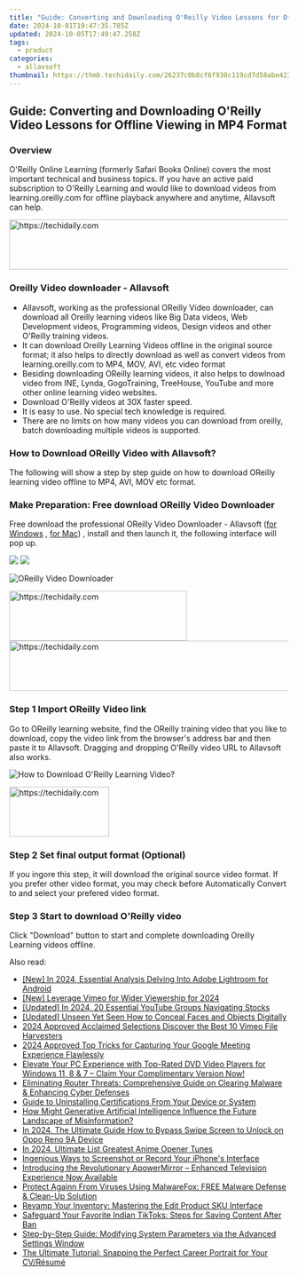 ```yaml
---
title: "Guide: Converting and Downloading O'Reilly Video Lessons for Offline Viewing in MP4 Format"
date: 2024-10-01T19:47:35.785Z
updated: 2024-10-05T17:49:47.258Z
tags:
  - product
categories:
  - allavsoft
thumbnail: https://thmb.techidaily.com/26237c0b8cf6f930c119cd7d58abe423d11d796e2ad6cf886d90c9a4679357e1.jpg
---
```


## Guide: Converting and Downloading O'Reilly Video Lessons for Offline Viewing in MP4 Format

### Overview

O'Reilly Online Learning (formerly Safari Books Online) covers the most important technical and business topics. If you have an active paid subscription to O'Reilly Learning and would like to download videos from learning.oreilly.com for offline playback anywhere and anytime, Allavsoft can help.

<!-- affiliate ads begin -->
<a href="https://appsumo.8odi.net/c/5597632/2144308/7443" target="_top" id="2144308">
  <img src="//a.impactradius-go.com/display-ad/7443-2144308" border="0" alt="https://techidaily.com" width="600" height="90"/>
</a>
<img height="0" width="0" src="https://appsumo.8odi.net/i/5597632/2144308/7443" style="position:absolute;visibility:hidden;" border="0" />
<!-- affiliate ads end -->

### Oreilly Video downloader - Allavsoft

* Allavsoft, working as the professional OReilly Video downloader, can download all Oreilly learning videos like Big Data videos, Web Development videos, Programming videos, Design videos and other O'Reilly training videos.
* It can download Oreilly Learning Videos offline in the original source format; it also helps to directly download as well as convert videos from learning.oreilly.com to MP4, MOV, AVI, etc video format
* Besiding downloading OReilly learning videos, it also helps to dowlnoad video from INE, Lynda, GogoTraining, TreeHouse, YouTube and more other online learning video websites.
* Download O'Reilly videos at 30X faster speed.
* It is easy to use. No special tech knowledge is required.
* There are no limits on how many videos you can download from oreilly, batch downloading multiple videos is supported.

### How to Download OReilly Video with Allavsoft?

The following will show a step by step guide on how to download OReilly learning video offline to MP4, AVI, MOV etc format.

### Make Preparation: Free download OReilly Video Downloader

Free download the professional OReilly Video Downloader - Allavsoft ([for Windows](https://tools.techidaily.com/allavsoft/products/) , [for Mac](https://tools.techidaily.com/allavsoft/products/)) , install and then launch it, the following interface will pop up.

[![](https://www.allavsoft.com/how-to/../images/how-to/free-download-win.jpg)](https://tools.techidaily.com/allavsoft/products/) [![](https://www.allavsoft.com/how-to/../images/how-to/free-download-mac.jpg)](https://tools.techidaily.com/allavsoft/products/)

![OReilly Video Downloader](https://www.allavsoft.com/how-to/../images/allavsoft/screen-shot-600.jpg)

<!-- affiliate ads begin -->
<a href="https://bluettius.sjv.io/c/5597632/2139121/17108" target="_top" id="2139121">
  <img src="//a.impactradius-go.com/display-ad/17108-2139121" border="0" alt="https://techidaily.com" width="320" height="90"/>
</a>
<img height="0" width="0" src="https://bluettius.sjv.io/i/5597632/2139121/17108" style="position:absolute;visibility:hidden;" border="0" />
<!-- affiliate ads end -->

<!-- affiliate ads begin -->
<a href="https://unicoeye.pxf.io/c/5597632/2134489/18498" target="_top" id="2134489">
  <img src="//a.impactradius-go.com/display-ad/18498-2134489" border="0" alt="https://techidaily.com" width="728" height="90"/>
</a>
<img height="0" width="0" src="https://unicoeye.pxf.io/i/5597632/2134489/18498" style="position:absolute;visibility:hidden;" border="0" />
<!-- affiliate ads end -->

### Step 1 Import OReilly Video link

Go to OReilly learning website, find the OReilly training video that you like to download, copy the video link from the browser's address bar and then paste it to Allavsoft. Dragging and dropping O'Reilly video URL to Allavsoft also works.

![How to Download O'Reilly Learning Video?](https://www.allavsoft.com/how-to/../images/how-to/download-rtmp-video/download-rtmp-video.jpg)

<!-- affiliate ads begin -->
<a href="https://25home.pxf.io/c/5597632/2148639/16836" target="_top" id="2148639">
  <img src="//a.impactradius-go.com/display-ad/16836-2148639" border="0" alt="https://techidaily.com" width="180" height="90"/>
</a>
<img height="0" width="0" src="https://25home.pxf.io/i/5597632/2148639/16836" style="position:absolute;visibility:hidden;" border="0" />
<!-- affiliate ads end -->

### Step 2 Set final output format (Optional)

If you ingore this step, it will download the original source video format. If you prefer other video format, you may check before Automatically Convert to and select your prefered video format. 

### Step 3 Start to download O'Reilly video

Click "Download" button to start and complete downloading Oreilly Learning videos offline.

<ins class="adsbygoogle"
     style="display:block"
     data-ad-format="autorelaxed"
     data-ad-client="ca-pub-7571918770474297"
     data-ad-slot="1223367746"></ins>

<ins class="adsbygoogle"
     style="display:block"
     data-ad-client="ca-pub-7571918770474297"
     data-ad-slot="8358498916"
     data-ad-format="auto"
     data-full-width-responsive="true"></ins>

<span class="atpl-alsoreadstyle">Also read:</span>
<div><ul>
<li><a href="https://article-knowledge.techidaily.com/new-in-2024-essential-analysis-delving-into-adobe-lightroom-for-android/"><u>[New] In 2024, Essential Analysis Delving Into Adobe Lightroom for Android</u></a></li>
<li><a href="https://vimeo-videos.techidaily.com/new-leverage-vimeo-for-wider-viewership-for-2024/"><u>[New] Leverage Vimeo for Wider Viewership for 2024</u></a></li>
<li><a href="https://youtube-tips.techidaily.com/ed-in-2024-20-essential-youtube-groups-navigating-stocks/"><u>[Updated] In 2024, 20 Essential YouTube Groups Navigating Stocks</u></a></li>
<li><a href="https://facebook-video-share.techidaily.com/updated-unseen-yet-seen-how-to-conceal-faces-and-objects-digitally/"><u>[Updated] Unseen Yet Seen How to Conceal Faces and Objects Digitally</u></a></li>
<li><a href="https://vimeo-videos.techidaily.com/2024-approved-acclaimed-selections-discover-the-best-10-vimeo-file-harvesters/"><u>2024 Approved Acclaimed Selections Discover the Best 10 Vimeo File Harvesters</u></a></li>
<li><a href="https://screen-recording.techidaily.com/2024-approved-top-tricks-for-capturing-your-google-meeting-experience-flawlessly/"><u>2024 Approved Top Tricks for Capturing Your Google Meeting Experience Flawlessly</u></a></li>
<li><a href="https://discover-help.techidaily.com/elevate-your-pc-experience-with-top-rated-dvd-video-players-for-windows-11-8-and-7-claim-your-complimentary-version-now/"><u>Elevate Your PC Experience with Top-Rated DVD Video Players for Windows 11, 8 & 7 – Claim Your Complimentary Version Now!</u></a></li>
<li><a href="https://fox-triigers.techidaily.com/eliminating-router-threats-comprehensive-guide-on-clearing-malware-and-enhancing-cyber-defenses/"><u>Eliminating Router Threats: Comprehensive Guide on Clearing Malware & Enhancing Cyber Defenses</u></a></li>
<li><a href="https://fox-triigers.techidaily.com/guide-to-uninstalling-certifications-from-your-device-or-system/"><u>Guide to Uninstalling Certifications From Your Device or System</u></a></li>
<li><a href="https://tech-haven.techidaily.com/how-might-generative-artificial-intelligence-influence-the-future-landscape-of-misinformation/"><u>How Might Generative Artificial Intelligence Influence the Future Landscape of Misinformation?</u></a></li>
<li><a href="https://easy-unlock-android.techidaily.com/in-2024-the-ultimate-guide-how-to-bypass-swipe-screen-to-unlock-on-oppo-reno-9a-device-by-drfone-android/"><u>In 2024, The Ultimate Guide How to Bypass Swipe Screen to Unlock on Oppo Reno 9A Device</u></a></li>
<li><a href="https://some-approaches.techidaily.com/in-2024-ultimate-list-greatest-anime-opener-tunes/"><u>In 2024, Ultimate List Greatest Anime Opener Tunes</u></a></li>
<li><a href="https://fox-triigers.techidaily.com/ingenious-ways-to-screenshot-or-record-your-iphones-interface/"><u>Ingenious Ways to Screenshot or Record Your iPhone's Interface</u></a></li>
<li><a href="https://fox-triigers.techidaily.com/introducing-the-revolutionary-apowermirror-enhanced-television-experience-now-available/"><u>Introducing the Revolutionary ApowerMirror – Enhanced Television Experience Now Available</u></a></li>
<li><a href="https://fox-triigers.techidaily.com/protect-againn-from-viruses-using-malwarefox-free-malware-defense-and-clean-up-solution/"><u>Protect Againn From Viruses Using MalwareFox: FREE Malware Defense & Clean-Up Solution</u></a></li>
<li><a href="https://fox-triigers.techidaily.com/revamp-your-inventory-mastering-the-edit-product-sku-interface/"><u>Revamp Your Inventory: Mastering the Edit Product SKU Interface</u></a></li>
<li><a href="https://fox-triigers.techidaily.com/safeguard-your-favorite-indian-tiktoks-steps-for-saving-content-after-ban/"><u>Safeguard Your Favorite Indian TikToks: Steps for Saving Content After Ban</u></a></li>
<li><a href="https://fox-triigers.techidaily.com/step-by-step-guide-modifying-system-parameters-via-the-advanced-settings-window/"><u>Step-by-Step Guide: Modifying System Parameters via the Advanced Settings Window</u></a></li>
<li><a href="https://fox-triigers.techidaily.com/the-ultimate-tutorial-snapping-the-perfect-career-portrait-for-your-cvresume/"><u>The Ultimate Tutorial: Snapping the Perfect Career Portrait for Your CV/Résumé</u></a></li>
</ul></div>

